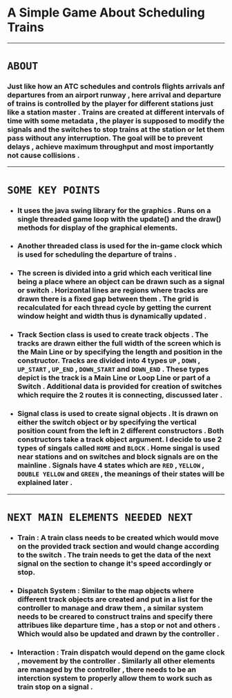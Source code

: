 # A Simple Game About Scheduling Trains
---
# ``` ABOUT  ``` 

### Just like how an ATC schedules and controls flights arrivals anf departures from an airport runway , here arrival and departure of trains is controlled by the player for different stations just like a station master . Trains are created at different intervals of time with some metadata , the player is supposed to modify the signals and the switches to stop trains at the station or let them pass without any interruption. The goal will be to prevent delays , achieve maximum throughput and most importantly not cause collisions .

---

# ``` SOME KEY POINTS ```

 - ###  It uses the java swing library for the graphics . Runs on a single threaded game loop with the **update()** and the **draw()** methods for display of the graphical elements. 

 - ###  Another threaded class is used for the in-game clock which is used for scheduling the departure of trains . 

 - ### The screen is divided into a grid which each veritical line being a place where an object can be drawn such as a signal or switch . Horizontal lines are regions where tracks are drawn there is a fixed gap between them . The grid is recalculated for each thread cycle by getting the current window **height** and **width**  thus is dynamically updated .

 - ### Track Section class is used to create track objects . The tracks are drawn either the full width of the screen which is the **Main Line** or by specifying the length and position in the constructor. Tracks are divided into 4 types ```UP``` , ```DOWN``` , ```UP_START``` , ```UP_END``` , ```DOWN_START``` and ```DOWN_END``` . These types depict is the track is a **Main Line** or **Loop Line** or part of a **Switch** . Additional data is provided for creation of switches which require the 2 routes it is connecting, discussed later .

 - ### Signal class is used to create signal objects . It is drawn on either the **switch** object or by specifying the vertical position count from the left in 2 different constructors . Both constructors take a track object argument. I decide to use 2 types of singals called ```HOME``` and ```BLOCK``` . Home     singal is used near stations and on switches and block signals are on the mainline . Signals have 4 states which are  ```RED``` , ```YELLOW``` , ```DOUBLE YELLOW``` and ```GREEN``` , the meanings of their states will be explained later . 


---

# ```NEXT MAIN ELEMENTS NEEDED NEXT```

- ### Train : A train class needs to be created which would move on the provided track section and would change according to the switch . The train needs to get the data of the next signal on the section to change it's speed accordingly or stop.
 
- ### Dispatch System : Similar to the map objects where different track objects are created and put in a list for the controller to manage and draw them , a similar system needs to be creared to construct trains and specify there attribues like departure time , has a stop or not and others . Which would also be updated and drawn by the controller .

- ### Interaction : Train dispatch would depend on the game clock , movement by the controller . Similarly all other elements are managed by the controller , there needs to be an interction system to properly allow them to work such as train stop on a signal .





